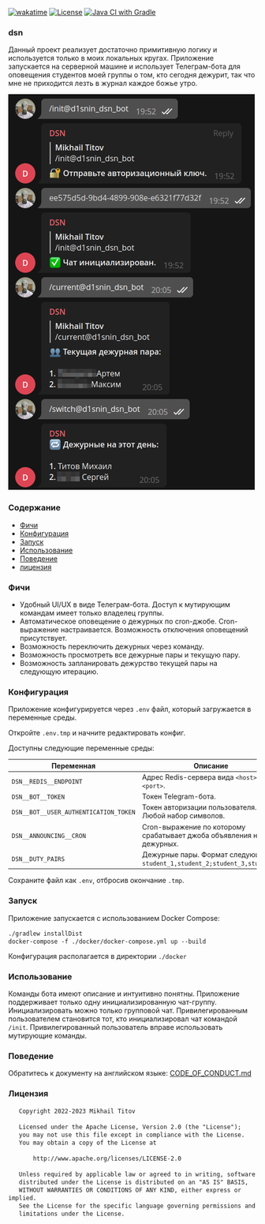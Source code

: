 [![wakatime](https://wakatime.com/badge/user/e4446807-0aa6-4ba9-92ea-2a7632bc44c9/project/702fa278-ec20-4b56-9552-bf1387ffec62.svg)](https://wakatime.com/badge/user/e4446807-0aa6-4ba9-92ea-2a7632bc44c9/project/702fa278-ec20-4b56-9552-bf1387ffec62)
[![License](https://img.shields.io/badge/License-Apache_2.0-blue.svg)](https://opensource.org/licenses/Apache-2.0)
[![Java CI with Gradle](https://github.com/d1snin/dsn/actions/workflows/gradle.yml/badge.svg?branch=main)](https://github.com/d1snin/dsn/actions/workflows/gradle.yml)

### dsn

Данный проект реализует достаточно примитивную логику и используется
только в моих локальных кругах. Приложение запускается на серверной
машине и использует Телеграм-бота для оповещения студентов моей
группы о том, кто сегодня дежурит, так что мне не приходится лезть
в журнал каждое божье утро.

![](img/screenshot/ux.png)

### Содержание

- [Фичи](#Фичи)
- [Конфигурация](#Конфигурация)
- [Запуск](#Запуск)
- [Использование](#Использование)
- [Поведение](#Поведение)
- [лицензия](#Лицензия)

### Фичи

- Удобный UI/UX в виде Телеграм-бота. Доступ к мутирующим
  командам имеет только владелец группы.
- Автоматическое оповещение о дежурных по cron-джобе.
  Cron-выражение настраивается. Возможность отключения
  оповещений присутствует.
- Возможность переключить дежурных через команду.
- Возможность просмотреть все дежурные пары и текущую пару.
- Возможность запланировать дежурство текущей пары на следующую
  итерацию.

### Конфигурация

Приложение конфигурируется через `.env` файл, который
загружается в переменные среды.

Откройте `.env.tmp` и начните редактировать конфиг.

Доступны следующие переменные среды:

| Переменная                            | Описание                                                                   |
|---------------------------------------|----------------------------------------------------------------------------|
| `DSN__REDIS__ENDPOINT`                | Адрес Redis-сервера вида `<host>:<port>`.                                  |
| `DSN__BOT__TOKEN`                     | Токен Telegram-бота.                                                       |
| `DSN__BOT__USER_AUTHENTICATION_TOKEN` | Токен авторизации пользователя. Любой набор символов.                      |
| `DSN__ANNOUNCING__CRON`               | Cron-выражение по которому срабатывает джоба объявления новых дежурных.    |
| `DSN__DUTY_PAIRS`                     | Дежурные пары. Формат следующий: `student_1,student_2;student_3,student_4` |

Сохраните файл как `.env`, отбросив окончание `.tmp`.

### Запуск

Приложение запускается с использованием Docker Compose:

```shell
./gradlew installDist
docker-compose -f ./docker/docker-compose.yml up --build
```

Конфигурация располагается в директории `./docker`

### Использование

Команды бота имеют описание и интуитивно понятны. 
Приложение поддерживает только одну инициализированную чат-группу.
Инициализировать можно только групповой чат.
Привилегированным пользователем становится тот, кто инициализировал чат командой `/init`.
Привилегированный пользователь вправе использовать мутирующие команды.

### Поведение

Обратитесь к документу на английском языке: [CODE_OF_CONDUCT.md](./CODE_OF_CONDUCT.md)

### Лицензия

```
   Copyright 2022-2023 Mikhail Titov

   Licensed under the Apache License, Version 2.0 (the "License");
   you may not use this file except in compliance with the License.
   You may obtain a copy of the License at

       http://www.apache.org/licenses/LICENSE-2.0

   Unless required by applicable law or agreed to in writing, software
   distributed under the License is distributed on an "AS IS" BASIS,
   WITHOUT WARRANTIES OR CONDITIONS OF ANY KIND, either express or implied.
   See the License for the specific language governing permissions and
   limitations under the License.
```
